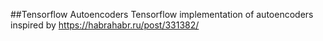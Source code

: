 ##Tensorflow Autoencoders
Tensorflow implementation of autoencoders inspired by https://habrahabr.ru/post/331382/
